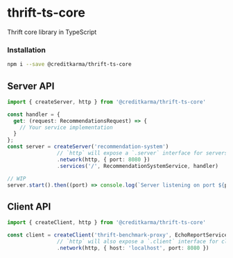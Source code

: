 # thrift-ts-core
Thrift core library in TypeScript

### Installation

```sh
npm i --save @creditkarma/thrift-ts-core
```

## Server API

```typescript
import { createServer, http } from '@creditkarma/thrift-ts-core'

const handler = {
  get: (request: RecommendationsRequest) => {
    // Your service implementation
  }
};
const server = createServer('recommendation-system')
                // `http` will expose a `.server` interface for servers
                .network(http, { port: 8080 })
                .services('/', RecommendationSystemService, handler)

// WIP
server.start().then((port) => console.log(`Server listening on port ${port}`))
```

## Client API

```typescript
import { createClient, http } from '@creditkarma/thrift-ts-core'

const client = createClient('thrift-benchmark-proxy', EchoReportService)
                // `http` will also expose a `.client` interface for clients
                .network(http, { host: 'localhost', port: 8080 })
```
